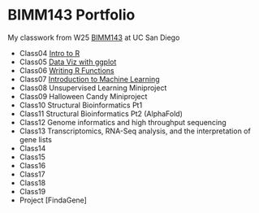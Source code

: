# BIMM143 Portfolio

My classwork from W25 [BIMM143](https://bioboot.github.io/bimm143_W25/) at UC San Diego 

- Class04 [Intro to R]()
- Class05 [Data Viz with ggplot]()
- Class06 [Writing R Functions](https://htmlpreview.github.io/?https://raw.githubusercontent.com/jprych/BIMM143_GitHub/refs/heads/main/Class6/Class6/Class6.html)
- Class07 [Introduction to Machine Learning](https://htmlpreview.github.io/?https://raw.githubusercontent.com/jprych/BIMM143_GitHub/refs/heads/main/Class07/class07.html)
- Class08 Unsupervised Learning Miniproject
- Class09 Halloween Candy Miniproject
- Class10 Structural Bioinformatics Pt1
- Class11 Structural Bioinformatics Pt2 (AlphaFold)
- Class12 Genome informatics and high throughput sequencing
- Class13 Transcriptomics, RNA-Seq analysis, and the interpretation of gene lists
- Class14
- Class15
- Class16
- Class17
- Class18
- Class19
- Project [FindaGene]


